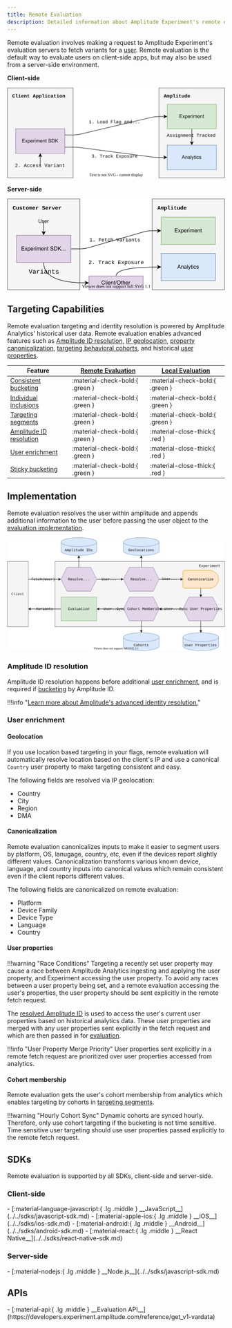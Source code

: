 ```yaml
---
title: Remote Evaluation
description: Detailed information about Amplitude Experiment's remote evaluation architecture, limitations, and tradeoffs.
---
```


Remote evaluation involves making a request to Amplitude Experiment's evaluation servers to fetch variants for a [user](../data-model.md#users). Remote evaluation is the default way to evaluate users on client-side apps, but may also be used from a server-side environment.

**Client-side**

![Client-side experimentation diagram.](../../../assets/images/experiment/client-side-overview.drawio.svg)

**Server-side**

![Server-side remote evaluation experimentation diagram.](../../../assets/images/experiment/server-side-remote-overview.drawio.svg)

## Targeting Capabilities

Remote evaluation targeting and identity resolution is powered by Amplitude Analytics' historical user data. Remote evaluation enables advanced features such as [Amplitude ID resolution](#amplitude-id-resolution), [IP geolocation](#geolocation), [property canonicalization](#canonicalization), [targeting behavioral cohorts](#cohort-membership), and historical [user properties](#user-properties).

| <div class='big-column'>Feature</div> | [Remote Evaluation](./remote-evaluation.md) | [Local Evaluation](./local-evaluation.md) |
| --- | --- | --- |
| [Consistent bucketing](./implementation.md#consistent-bucketing) | :material-check-bold:{ .green } | :material-check-bold:{ .green } |
| [Individual inclusions](./implementation.md#individual-inclusions) | :material-check-bold:{ .green } | :material-check-bold:{ .green } |
| [Targeting segments](./implementation.md#targeting-segments) | :material-check-bold:{ .green } | :material-check-bold:{ .green } |
| [Amplitude ID resolution](./remote-evaluation.md#amplitude-id-resolution) | :material-check-bold:{ .green } | :material-close-thick:{ .red } |
| [User enrichment](./remote-evaluation.md#user-enrichment) | :material-check-bold:{ .green } | :material-close-thick:{ .red } |
| [Sticky bucketing](./implementation.md#sticky-bucketing) | :material-check-bold:{ .green } | :material-close-thick:{ .red } |

## Implementation

Remote evaluation resolves the user within amplitude and appends additional information to the user before passing the user object to the [evaluation implementation](./implementation.md).

![Diagram of remote evaluation, specifically amplitude ID resolution and user enrichment](../../../assets/images/experiment/remote-evaluation.drawio.svg)

### Amplitude ID resolution

Amplitude ID resolution happens before additional [user enrichment](#user-enrichment), and is required if [bucketing](implementation.md#consistent-bucketing) by Amplitude ID.

!!!info "[Learn more about Amplitude's advanced identity resolution.](https://help.amplitude.com/hc/en-us/articles/115003135607)"

### User enrichment

#### Geolocation

If you use location based targeting in your flags, remote evaluation will automatically resolve location based on the client's IP and use a canonical `Country` user property to make targeting consistent and easy.

The following fields are resolved via IP geolocation:

* Country
* City
* Region
* DMA

#### Canonicalization

Remote evaluation canonicalizes inputs to make it easier to segment users by platform, OS, lanugage, country, etc, even if the devices report slightly different values. Canonicalization transforms various known device, language, and country inputs into canonical values which remain consistent even if the client reports different values.

The following fields are canonicalized on remote evaluation:

* Platform
* Device Family
* Device Type
* Language
* Country

#### User properties

!!!warning "Race Conditions"
    Targeting a recently set user property may cause a race between Amplitude Analytics ingesting and applying the user property, and Experiment accessing the user property. To avoid any races between a user property being set, and a remote evaluation accessing the user's properties, the user property should be sent explicitly in the remote fetch request.

 The [resolved Amplitude ID](#amplitude-id-resolution) is used to access the user's current user properties based on historical analytics data. These user properties are merged with any user properties sent explicitly in the fetch request and which are then passed in for [evaluation](./implementation.md).

!!!info "User Property Merge Priority"
    User properties sent explicitly in a remote fetch request are prioritized over user properties accessed from analytics.

#### Cohort membership

Remote evaluation gets the user's cohort membership from analytics which enables targeting by cohorts in [targeting segments](./implementation.md#targeting-segments).

!!!warning "Hourly Cohort Sync"
    Dynamic cohorts are synced hourly. Therefore, only use cohort targeting if the bucketing is not time sensitive. Time sensitive user targeting should use user properties passed explicitly to the remote fetch request.

## SDKs

Remote evaluation is supported by all SDKs, client-side and server-side.

### Client-side

<div class="grid cards" markdown>
-   [:material-language-javascript:{ .lg .middle } __JavaScript__](../../sdks/javascript-sdk.md)
-   [:material-apple-ios:{ .lg .middle } __iOS__](../../sdks/ios-sdk.md)
-   [:material-android:{ .lg .middle } __Android__](../../sdks/android-sdk.md)
-   [:material-react:{ .lg .middle } __React Native__](../../sdks/react-native-sdk.md)
</div>

### Server-side

<div class="grid cards" markdown>
-   [:material-nodejs:{ .lg .middle } __Node.js__](../../sdks/javascript-sdk.md)
</div>

## APIs

<div class="grid cards" markdown>
-   [:material-api:{ .lg .middle } __Evaluation API__](https://developers.experiment.amplitude.com/reference/get_v1-vardata)
</div>
